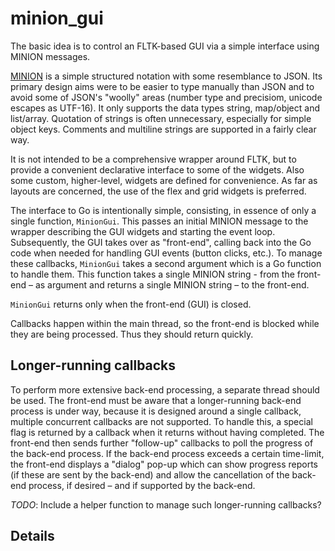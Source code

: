 # minion_gui

The basic idea is to control an FLTK-based GUI via a simple interface using MINION messages.

[MINION](minion.md) is a simple structured notation with some resemblance to JSON. Its primary design aims were to be easier to type manually than JSON and to avoid some of JSON's "woolly" areas (number type and precisiom, unicode escapes as UTF-16). It only supports the data types string, map/object and list/array. Quotation of strings is often unnecessary, especially for simple object keys. Comments and multiline strings are supported in a fairly clear way.

It is not intended to be a comprehensive wrapper around FLTK, but to provide a convenient declarative interface to some of the widgets. Also some custom, higher-level, widgets are defined for convenience.
As far as layouts are concerned, the use of the flex and grid widgets is preferred.

The interface to Go is intentionally simple, consisting, in essence of only a single function, `MinionGui`. This passes an initial MINION message to the wrapper describing the GUI widgets and starting the event loop. Subsequently, the GUI takes over as "front-end", calling back into the Go code when needed for handling GUI events (button clicks, etc.). To manage these callbacks, `MinionGui` takes a second argument which is a Go function to handle them. This function takes a single MINION string - from the front-end – as argument and returns a single MINION string – to the front-end.

`MinionGui` returns only when the front-end (GUI) is closed.

Callbacks happen within the main thread, so the front-end is blocked while they are being processed. Thus they should return quickly.

## Longer-running callbacks

To perform more extensive back-end processing, a separate thread should be used. The front-end must be aware that a longer-running back-end process is under way, because it is designed around a single callback, multiple concurrent callbacks are not supported. To handle this, a special flag is returned by a callback when it returns without having completed. The front-end then sends further "follow-up" callbacks to poll the progress of the back-end process. If the back-end process exceeds a certain time-limit, the front-end displays a "dialog" pop-up which can show progress reports (if these are sent by the back-end) and allow the cancellation of the back-end process, if desired – and if supported by the back-end.

*TODO*: Include a helper function to manage such longer-running callbacks?

## Details

